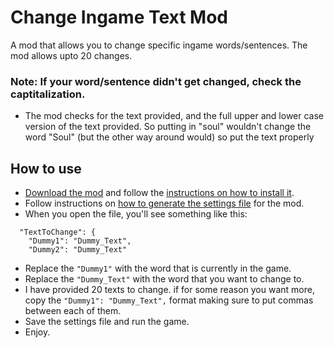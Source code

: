 # Change Ingame Text Mod
A mod that allows you to change specific ingame words/sentences. The mod allows upto 20 changes.

### Note: If your word/sentence didn't get changed, check the captitalization.
- The mod checks for the text provided, and the full upper and lower case version of the text provided. So putting in "soul" wouldn't change the word "Soul" (but the other way around would) so put the text properly

## How to use
- [Download the mod](https://github.com/TheMulhima/Misc-Mods/releases/download/v1.0/ChangeIngameText.dll) and follow the [instructions on how to install it](https://github.com/TheMulhima/Misc-Mods#to-download-a-mod).
- Follow instructions on [how to generate the settings file](https://github.com/TheMulhima/Misc-Mods/blob/main/README.md#how-to-generate-settings-file) for the mod.
- When you open the file, you'll see something like this:
```
  "TextToChange": {
    "Dummy1": "Dummy_Text",
    "Dummy2": "Dummy_Text"
```
- Replace the `"Dummy1"` with the word that is currently in the game.
- Replace the `"Dummy_Text"` with the word that you want to change to.
- I have provided 20 texts to change. if for some reason you want more, copy the `"Dummy1": "Dummy_Text",` format making sure to put commas between each of them.
- Save the settings file and run the game.
- Enjoy.
